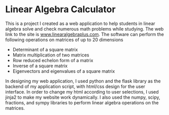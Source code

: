 # Linear Algebra Calculator
This is a project I created as a web application to help students in linear algebra solve and check numerous math problems 
while studying. The web link to the site is www.linearalgebraplus.com. The software can perform the following operations on matrices of up to 20 dimensions
  * Determinant of a square matrix
  * Matrix multiplication of two matrices
  * Row reduced echelon form of a matrix
  * Inverse of a square matrix
  * Eigenvectors and eigenvalues of a square matrix

In designing my web application, I used python and the flask library as the backend of my application script, with html/css design for the user interface. In order to change my html according to user selections, I used jinja2 to make my website work dynamically. I also used the numpy, scipy, fractions, and sympy libraries to perform linear algebra operations on the matrices.
